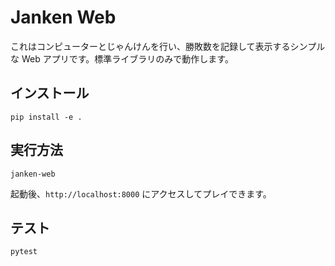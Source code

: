 # Janken Web

これはコンピューターとじゃんけんを行い、勝敗数を記録して表示するシンプルな Web アプリです。標準ライブラリのみで動作します。

## インストール

```
pip install -e .
```

## 実行方法

```
janken-web
```

起動後、`http://localhost:8000` にアクセスしてプレイできます。

## テスト

```
pytest
```
